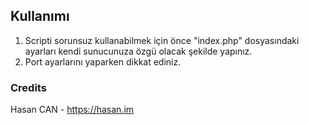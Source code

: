 ## Kullanımı

1. Scripti sorunsuz kullanabilmek için önce "index.php" dosyasındaki ayarları kendi sunucunuza özgü olacak şekilde yapınız.
2. Port ayarlarını yaparken dikkat ediniz.

### Credits

Hasan CAN - https://hasan.im
